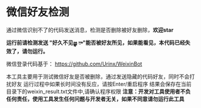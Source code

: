 # 微信好友检测
通过微信识别不了的代码发送消息，检测是否删除被好友删除，**欢迎star**



**运行前请检测发送 "好久不见జ్ఞ ‌ా"能否被好友所见，如果能看见，本代码已经失效了，请勿运行。**



微信登录代码基于： https://github.com/Urinx/WeixinBot



本工具主要用于测试微信好友是否被删除，通过发送隐藏的代码好友，同时不会打扰好友
运行过程中如果长时间没有反应，请按Enter/重启程序
结果会保存在当前目录下的weixin_result.txt文件中,请确认程序权限
**注意：开发对工具使用者不负任何责任，使用工具发生任何问题与开发者无关，如果不同意请勿运行此工具**





